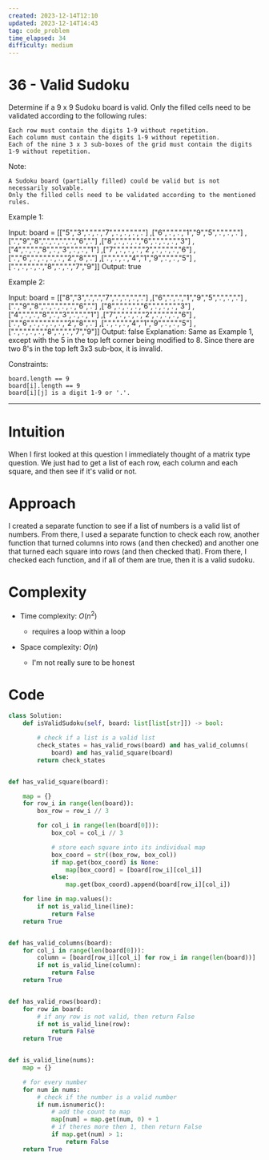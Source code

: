 ```yaml
---
created: 2023-12-14T12:10
updated: 2023-12-14T14:43
tag: code_problem
time_elapsed: 34
difficulty: medium
---
```


# 36 - Valid Sudoku


Determine if a 9 x 9 Sudoku board is valid. Only the filled cells need to be validated according to the following rules:

    Each row must contain the digits 1-9 without repetition.
    Each column must contain the digits 1-9 without repetition.
    Each of the nine 3 x 3 sub-boxes of the grid must contain the digits 1-9 without repetition.

Note:

    A Sudoku board (partially filled) could be valid but is not necessarily solvable.
    Only the filled cells need to be validated according to the mentioned rules.

 

Example 1:

Input: board = 
[["5","3",".",".","7",".",".",".","."]
,["6",".",".","1","9","5",".",".","."]
,[".","9","8",".",".",".",".","6","."]
,["8",".",".",".","6",".",".",".","3"]
,["4",".",".","8",".","3",".",".","1"]
,["7",".",".",".","2",".",".",".","6"]
,[".","6",".",".",".",".","2","8","."]
,[".",".",".","4","1","9",".",".","5"]
,[".",".",".",".","8",".",".","7","9"]]
Output: true

Example 2:

Input: board = 
[["8","3",".",".","7",".",".",".","."]
,["6",".",".","1","9","5",".",".","."]
,[".","9","8",".",".",".",".","6","."]
,["8",".",".",".","6",".",".",".","3"]
,["4",".",".","8",".","3",".",".","1"]
,["7",".",".",".","2",".",".",".","6"]
,[".","6",".",".",".",".","2","8","."]
,[".",".",".","4","1","9",".",".","5"]
,[".",".",".",".","8",".",".","7","9"]]
Output: false
Explanation: Same as Example 1, except with the 5 in the top left corner being modified to 8. Since there are two 8's in the top left 3x3 sub-box, it is invalid.

Constraints:

    board.length == 9
    board[i].length == 9
    board[i][j] is a digit 1-9 or '.'.

---

# Intuition
<!-- Describe your first thoughts on how to solve this problem. -->
When I first looked at this question I immediately thought of a matrix type question. We just had to get a list of each row, each column and each square, and then see if it's valid or not.

# Approach
<!-- Describe your approach to solving the problem. -->
I created a separate function to see if a list of numbers is a valid list of numbers. From there, I used a separate function to check each row, another function that turned columns into rows (and then checked) and another one that turned each square into rows (and then checked that). From there, I checked each function, and if all of them are true, then it is a valid sudoku.

# Complexity
- Time complexity: $O(n^2)$
    - requires a loop within a loop


- Space complexity: $O(n)$
    - I'm not really sure to be honest


# Code
```python
class Solution:
    def isValidSudoku(self, board: list[list[str]]) -> bool:

        # check if a list is a valid list
        check_states = has_valid_rows(board) and has_valid_columns(
            board) and has_valid_square(board)
        return check_states


def has_valid_square(board):

    map = {}
    for row_i in range(len(board)):
        box_row = row_i // 3

        for col_i in range(len(board[0])):
            box_col = col_i // 3

            # store each square into its individual map
            box_coord = str((box_row, box_col))
            if map.get(box_coord) is None:
                map[box_coord] = [board[row_i][col_i]]
            else:
                map.get(box_coord).append(board[row_i][col_i])

    for line in map.values():
        if not is_valid_line(line):
            return False
    return True


def has_valid_columns(board):
    for col_i in range(len(board[0])):
        column = [board[row_i][col_i] for row_i in range(len(board))]
        if not is_valid_line(column):
            return False
    return True


def has_valid_rows(board):
    for row in board:
        # if any row is not valid, then return False
        if not is_valid_line(row):
            return False
    return True


def is_valid_line(nums):
    map = {}

    # for every number
    for num in nums:
        # check if the number is a valid number
        if num.isnumeric():
            # add the count to map
            map[num] = map.get(num, 0) + 1
            # if theres more then 1, then return False
            if map.get(num) > 1:
                return False
    return True

```
